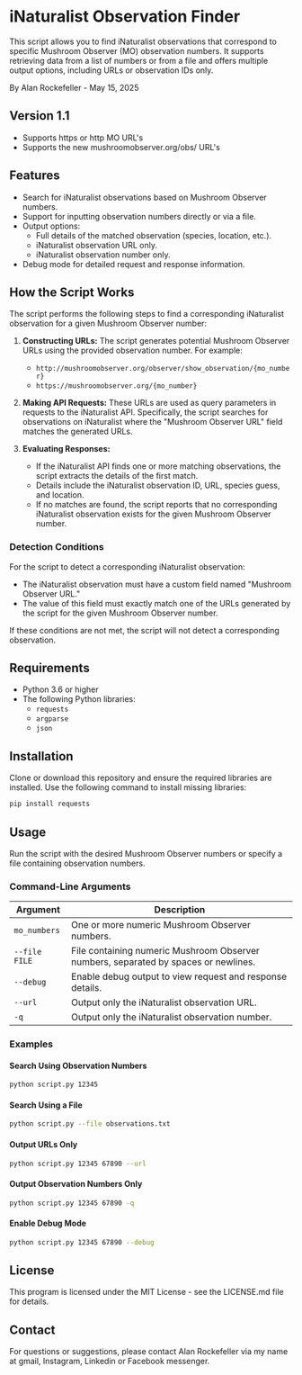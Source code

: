 # iNaturalist Observation Finder

This script allows you to find iNaturalist observations that correspond to specific Mushroom Observer (MO) observation numbers. It supports retrieving data from a list of numbers or from a file and offers multiple output options, including URLs or observation IDs only.

By Alan Rockefeller - May 15, 2025

## Version 1.1
- Supports https or http MO URL's
- Supports the new mushroomobserver.org/obs/ URL's

## Features
- Search for iNaturalist observations based on Mushroom Observer numbers.
- Support for inputting observation numbers directly or via a file.
- Output options:
  - Full details of the matched observation (species, location, etc.).
  - iNaturalist observation URL only.
  - iNaturalist observation number only.
- Debug mode for detailed request and response information.

## How the Script Works
The script performs the following steps to find a corresponding iNaturalist observation for a given Mushroom Observer number:

1. **Constructing URLs:**
   The script generates potential Mushroom Observer URLs using the provided observation number. For example:
   - `http://mushroomobserver.org/observer/show_observation/{mo_number}`
   - `https://mushroomobserver.org/{mo_number}`

2. **Making API Requests:**
   These URLs are used as query parameters in requests to the iNaturalist API. Specifically, the script searches for observations on iNaturalist where the "Mushroom Observer URL" field matches the generated URLs.

3. **Evaluating Responses:**
   - If the iNaturalist API finds one or more matching observations, the script extracts the details of the first match. 
   - Details include the iNaturalist observation ID, URL, species guess, and location.
   - If no matches are found, the script reports that no corresponding iNaturalist observation exists for the given Mushroom Observer number.

### Detection Conditions
For the script to detect a corresponding iNaturalist observation:
- The iNaturalist observation must have a custom field named "Mushroom Observer URL."
- The value of this field must exactly match one of the URLs generated by the script for the given Mushroom Observer number.

If these conditions are not met, the script will not detect a corresponding observation.

## Requirements
- Python 3.6 or higher
- The following Python libraries:
  - `requests`
  - `argparse`
  - `json`

## Installation
Clone or download this repository and ensure the required libraries are installed. Use the following command to install missing libraries:
```bash
pip install requests
```

## Usage
Run the script with the desired Mushroom Observer numbers or specify a file containing observation numbers.

### Command-Line Arguments
| Argument         | Description                                                                 |
|------------------|-----------------------------------------------------------------------------|
| `mo_numbers`     | One or more numeric Mushroom Observer numbers.                            |
| `--file FILE`    | File containing numeric Mushroom Observer numbers, separated by spaces or newlines. |
| `--debug`        | Enable debug output to view request and response details.                 |
| `--url`          | Output only the iNaturalist observation URL.                              |
| `-q`             | Output only the iNaturalist observation number.                          |

### Examples
#### Search Using Observation Numbers
```bash
python script.py 12345 
```

#### Search Using a File
```bash
python script.py --file observations.txt
```

#### Output URLs Only
```bash
python script.py 12345 67890 --url
```

#### Output Observation Numbers Only
```bash
python script.py 12345 67890 -q
```

#### Enable Debug Mode
```bash
python script.py 12345 67890 --debug
```

## License
This program is licensed under the MIT License - see the LICENSE.md file for details.

## Contact
For questions or suggestions, please contact Alan Rockefeller via my name at gmail, Instagram, Linkedin or Facebook messenger.

